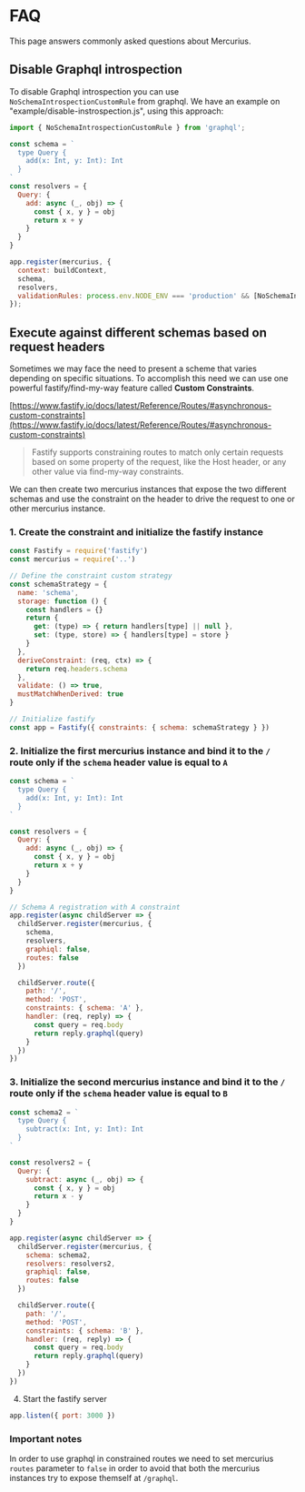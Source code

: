 # FAQ

This page answers commonly asked questions about Mercurius.

## Disable Graphql introspection

To disable Graphql introspection you can use `NoSchemaIntrospectionCustomRule` from graphql. We have an example on "example/disable-instrospection.js", using this approach:

```js
import { NoSchemaIntrospectionCustomRule } from 'graphql';

const schema = `
  type Query {
    add(x: Int, y: Int): Int
  }
`
const resolvers = {
  Query: {
    add: async (_, obj) => {
      const { x, y } = obj
      return x + y
    }
  }
}

app.register(mercurius, {
  context: buildContext,
  schema,
  resolvers,
  validationRules: process.env.NODE_ENV === 'production' && [NoSchemaIntrospectionCustomRule],
});
```

## Execute against different schemas based on request headers

Sometimes we may face the need to present a scheme that varies depending on specific situations.
To accomplish this need we can use one powerful fastify/find-my-way feature called **Custom Constraints**.

[https://www.fastify.io/docs/latest/Reference/Routes/#asynchronous-custom-constraints](https://www.fastify.io/docs/latest/Reference/Routes/#asynchronous-custom-constraints)

> Fastify supports constraining routes to match only certain requests based on some property of the request, like the Host header, or any other value via find-my-way constraints.

We can then create two mercurius instances that expose the two different schemas and use the constraint on the header to drive the request to one or other mercurius instance.

### 1. Create the constraint and initialize the fastify instance

```js
const Fastify = require('fastify')
const mercurius = require('..')

// Define the constraint custom strategy
const schemaStrategy = {
  name: 'schema',
  storage: function () {
    const handlers = {}
    return {
      get: (type) => { return handlers[type] || null },
      set: (type, store) => { handlers[type] = store }
    }
  },
  deriveConstraint: (req, ctx) => {
    return req.headers.schema
  },
  validate: () => true,
  mustMatchWhenDerived: true
}

// Initialize fastify
const app = Fastify({ constraints: { schema: schemaStrategy } })
```

### 2. Initialize the first mercurius instance and bind it to the `/` route only if the `schema` header value is equal to `A`

```js
const schema = `
  type Query {
    add(x: Int, y: Int): Int
  }
`

const resolvers = {
  Query: {
    add: async (_, obj) => {
      const { x, y } = obj
      return x + y
    }
  }
}

// Schema A registration with A constraint
app.register(async childServer => {
  childServer.register(mercurius, {
    schema,
    resolvers,
    graphiql: false,
    routes: false
  })

  childServer.route({
    path: '/',
    method: 'POST',
    constraints: { schema: 'A' },
    handler: (req, reply) => {
      const query = req.body
      return reply.graphql(query)
    }
  })
})
```

### 3. Initialize the second mercurius instance and bind it to the `/` route only if the `schema` header value is equal to `B`

```js
const schema2 = `
  type Query {
    subtract(x: Int, y: Int): Int
  }
`

const resolvers2 = {
  Query: {
    subtract: async (_, obj) => {
      const { x, y } = obj
      return x - y
    }
  }
}

app.register(async childServer => {
  childServer.register(mercurius, {
    schema: schema2,
    resolvers: resolvers2,
    graphiql: false,
    routes: false
  })

  childServer.route({
    path: '/',
    method: 'POST',
    constraints: { schema: 'B' },
    handler: (req, reply) => {
      const query = req.body
      return reply.graphql(query)
    }
  })
})
```

4. Start the fastify server

```js
app.listen({ port: 3000 })
```

### Important notes

In order to use graphql in constrained routes we need to set mercurius `routes` parameter to `false` in order to avoid that both the mercurius instances try to expose themself at `/graphql`.
